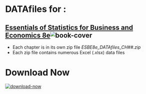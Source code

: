 # DATAfiles for :
## [Essentials of Statistics for Business and Economics 8e](http://www.cengage.com/c/essentials-of-statistics-for-business-and-economics-8e-anderson)![book-cover](http://www.cengage.com/covers/imageServlet?image_type=LRGFC&catalog=cengage&epi=21120852341823461576248511696442515685)

* Each chapter is in its own zip file *ESBE8e_DATAfiles_CH##.zip*
* Each zip file contains numerous Excel (.xlsx) data files
# Download Now
[![download-now](http://www.iconarchive.com/download/i60605/double-j-design/origami-colored-pencil/blue-document-download.ico)](https://github.com/Infinite-Actuary/ESBE-8e-Datafiles/archive/master.zip)
